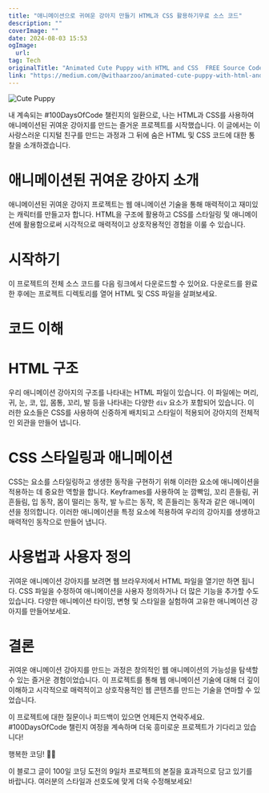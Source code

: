 ```yaml
---
title: "애니메이션으로 귀여운 강아지 만들기 HTML과 CSS 활용하기무료 소스 코드"
description: ""
coverImage: ""
date: 2024-08-03 15:53
ogImage: 
  url: 
tag: Tech
originalTitle: "Animated Cute Puppy with HTML and CSS  FREE Source Code"
link: "https://medium.com/@withaarzoo/animated-cute-puppy-with-html-and-css-free-source-code-d751cd226909"
---
```




![Cute Puppy](https://miro.medium.com/v2/resize:fit:1200/1*6rgKO2c0cIVC3UL13Hm0gA.gif)

내 계속되는 #100DaysOfCode 챌린지의 일환으로, 나는 HTML과 CSS를 사용하여 애니메이션된 귀여운 강아지를 만드는 즐거운 프로젝트를 시작했습니다. 이 글에서는 이 사랑스러운 디지털 친구를 만드는 과정과 그 뒤에 숨은 HTML 및 CSS 코드에 대한 통찰을 소개하겠습니다.

# 애니메이션된 귀여운 강아지 소개

애니메이션된 귀여운 강아지 프로젝트는 웹 애니메이션 기술을 통해 매력적이고 재미있는 캐릭터를 만들고자 합니다. HTML을 구조에 활용하고 CSS를 스타일링 및 애니메이션에 활용함으로써 시각적으로 매력적이고 상호작용적인 경험을 이룰 수 있습니다.

<div class="content-ad"></div>

# 시작하기

이 프로젝트의 전체 소스 코드를 다음 링크에서 다운로드할 수 있어요. 다운로드를 완료한 후에는 프로젝트 디렉토리를 열어 HTML 및 CSS 파일을 살펴보세요.

# 코드 이해

# HTML 구조

<div class="content-ad"></div>

우리 애니메이션 강아지의 구조를 나타내는 HTML 파일이 있습니다. 이 파일에는 머리, 귀, 눈, 코, 입, 몸통, 꼬리, 발 등을 나타내는 다양한 `div` 요소가 포함되어 있습니다. 이러한 요소들은 CSS를 사용하여 신중하게 배치되고 스타일이 적용되어 강아지의 전체적인 외관을 만들어 냅니다.

# CSS 스타일링과 애니메이션

CSS는 요소를 스타일링하고 생생한 동작을 구현하기 위해 이러한 요소에 애니메이션을 적용하는 데 중요한 역할을 합니다. Keyframes를 사용하여 눈 깜빡임, 꼬리 흔들림, 귀 흔들림, 입 동작, 몸이 떨리는 동작, 발 누르는 동작, 목 흔들리는 동작과 같은 애니메이션을 정의합니다. 이러한 애니메이션을 특정 요소에 적용하여 우리의 강아지를 생생하고 매력적인 동작으로 만들어 냅니다.

# 사용법과 사용자 정의

<div class="content-ad"></div>

귀여운 애니메이션 강아지를 보려면 웹 브라우저에서 HTML 파일을 열기만 하면 됩니다. CSS 파일을 수정하여 애니메이션을 사용자 정의하거나 더 많은 기능을 추가할 수도 있습니다. 다양한 애니메이션 타이밍, 변형 및 스타일을 실험하여 고유한 애니메이션 강아지를 만들어보세요.

# 결론

귀여운 애니메이션 강아지를 만드는 과정은 창의적인 웹 애니메이션의 가능성을 탐색할 수 있는 즐거운 경험이었습니다. 이 프로젝트를 통해 웹 애니메이션 기술에 대해 더 깊이 이해하고 시각적으로 매력적이고 상호작용적인 웹 콘텐츠를 만드는 기술을 연마할 수 있었습니다.

이 프로젝트에 대한 질문이나 피드백이 있으면 언제든지 연락주세요. #100DaysOfCode 챌린지 여정을 계속하며 더욱 흥미로운 프로젝트가 기다리고 있습니다!

<div class="content-ad"></div>

행복한 코딩! 🐾✨

이 블로그 글이 100일 코딩 도전의 9일차 프로젝트의 본질을 효과적으로 담고 있기를 바랍니다. 여러분의 스타일과 선호도에 맞게 더욱 수정해보세요!
